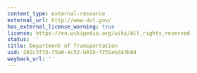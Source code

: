 ```yaml
---
content_type: external-resource
external_url: http://www.dot.gov/
has_external_license_warning: true
license: https://en.wikipedia.org/wiki/All_rights_reserved
status: ''
title: Department of Transportation
uid: 282c3f35-35a0-4c52-b01b-f251ebd43b04
wayback_url: ''
---
```

